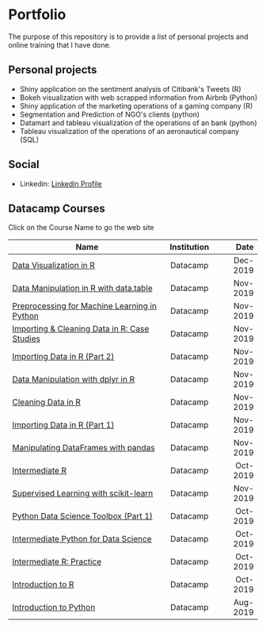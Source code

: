 # Portfolio
The purpose of this repository is to provide a list of personal projects and online training that I have done.

## Personal projects

- Shiny application on the sentiment analysis of Citibank's Tweets (R)
- Bokeh visualization with web scrapped information from Airbnb (Python)
- Shiny application of the marketing operations of a gaming company (R)
- Segmentation and Prediction of NGO's clients (python)
- Datamart and tableau visualization of the operations of an bank (python)
- Tableau visualization of the operations of an aeronautical company (SQL)


## Social
- Linkedin: [Linkedin Profile](https://www.linkedin.com/in/carlosemontenegro/)

## Datacamp Courses
Click on the Course Name to go the web site


| Name  | Institution | Date |
| ----- |:-----------:| ----:|
| [Data Visualization in R](https://www.datacamp.com/statement-of-accomplishment/course/6502cf02998ec11223d4ec22c3f424550fc3e270) | Datacamp | Dec-2019 |
| [Data Manipulation in R with data.table](https://www.datacamp.com/statement-of-accomplishment/course/cb4029bb2670724de8c067407f543baa2ad8cfef) | Datacamp | Nov-2019 |
| [Preprocessing for Machine Learning in Python](https://www.datacamp.com/statement-of-accomplishment/course/7cf7c2ecd860e9ccfae8db940684faba790984cb) | Datacamp | Nov-2019 |
| [Importing & Cleaning Data in R: Case Studies](https://www.datacamp.com/statement-of-accomplishment/course/05a99d017b08c4c116323ba0a218dbbb94646185) | Datacamp | Nov-2019 |
| [Importing Data in R (Part 2)](https://www.datacamp.com/statement-of-accomplishment/course/7abc742382f087a38d4a455ea3ca227a8e201046) | Datacamp | Nov-2019 |
| [Data Manipulation with dplyr in R](https://www.datacamp.com/statement-of-accomplishment/course/3684dbd07ec4630ae25b064c30f34eace24a9efd) | Datacamp | Nov-2019 |
| [Cleaning Data in R](https://www.datacamp.com/statement-of-accomplishment/course/bc78631b5dabea6a5989c3c4c435edf12f3570ac) | Datacamp | Nov-2019 |
| [Importing Data in R (Part 1)](https://www.datacamp.com/statement-of-accomplishment/course/e1f0d87243f3e6465c748bab811c716ca802ac6c) | Datacamp | Nov-2019 |
| [Manipulating DataFrames with pandas](https://www.datacamp.com/statement-of-accomplishment/course/150ea36bddca3590feca8ef63cb1b48e0b413b33) | Datacamp | Nov-2019 |
| [Intermediate R](https://www.datacamp.com/statement-of-accomplishment/course/8a3d820b3128849e0abbdb358816152cdb3e5ffc) | Datacamp | Oct-2019 |
| [Supervised Learning with scikit-learn](https://www.datacamp.com/statement-of-accomplishment/course/2a30e9bc0ca4128f4bf18e0b1a9e68a891d5ac1f) | Datacamp | Nov-2019 |
| [Python Data Science Toolbox (Part 1)](https://www.datacamp.com/statement-of-accomplishment/course/dee66bfc9415e62173cd529819a0856e81f860d6) | Datacamp | Oct-2019 |
| [Intermediate Python for Data Science](https://www.datacamp.com/statement-of-accomplishment/course/8898d7ba5544417c746b1284ba19e63b3034be1a) | Datacamp | Oct-2019 |
| [Intermediate R: Practice](https://www.datacamp.com/statement-of-accomplishment/course/e5a0be198ca7ad889ec0d37263512bc7f1e56716) | Datacamp | Oct-2019 |
| [Introduction to R](https://www.datacamp.com/statement-of-accomplishment/course/4a101ab3d24e4e8bbda1cde16b22854fd51cd8e5) | Datacamp | Oct-2019 |
| [Introduction to Python](https://www.datacamp.com/statement-of-accomplishment/course/9f334b6f33c9d27608e01e27a477dc73729e0c0b) | Datacamp | Aug-2019 |

